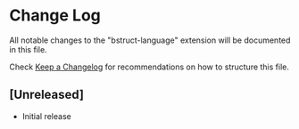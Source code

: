 # Change Log

All notable changes to the "bstruct-language" extension will be documented in this file.

Check [Keep a Changelog](http://keepachangelog.com/) for recommendations on how to structure this file.

## [Unreleased]

- Initial release